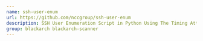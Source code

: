 ```yaml
---
name: ssh-user-enum
url: https://github.com/nccgroup/ssh-user-enum
description: SSH User Enumeration Script in Python Using The Timing Attack.
group: blackarch blackarch-scanner
---
```

